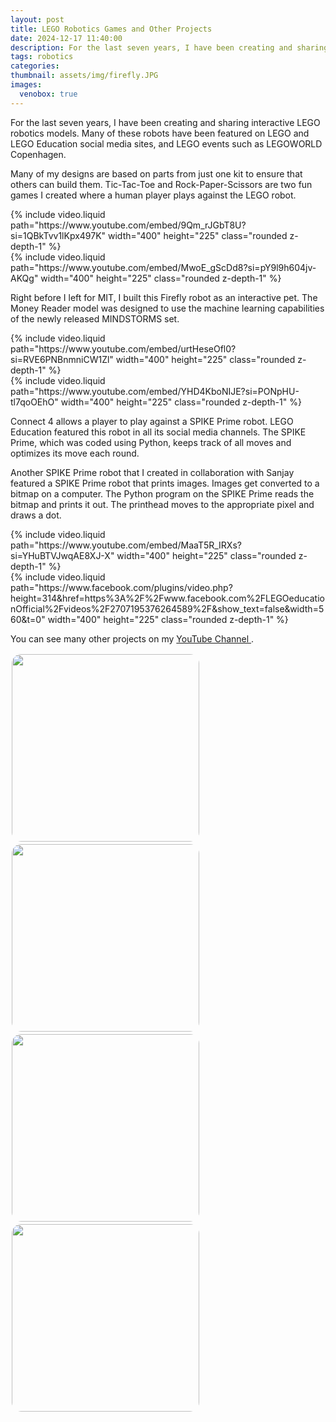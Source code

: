 ```yaml
---
layout: post
title: LEGO Robotics Games and Other Projects
date: 2024-12-17 11:40:00
description: For the last seven years, I have been creating and sharing interactive LEGO robotics models. Many of these robots have been featured on LEGO and LEGO Education social media sites, and LEGO events such as LEGOWORLD Copenhagen.
tags: robotics
categories:
thumbnail: assets/img/firefly.JPG
images:
  venobox: true
---
```


For the last seven years, I have been creating and sharing interactive LEGO robotics models. Many of these robots have been featured on LEGO and LEGO Education social media sites, and LEGO events such as LEGOWORLD Copenhagen.

Many of my designs are based on parts from just one kit to ensure that others can build them. Tic-Tac-Toe and Rock-Paper-Scissors are two fun games I created where a human player plays against the LEGO robot. 

<div class="row mt-3">
    <div class="col-sm mt-3 mt-md-0">
        {% include video.liquid path="https://www.youtube.com/embed/9Qm_rJGbT8U?si=1QBkTvv1lKpx497K" width="400" height="225" class="rounded z-depth-1" %}
    </div>
    <div class="col-sm mt-3 mt-md-0">
        {% include video.liquid path="https://www.youtube.com/embed/MwoE_gScDd8?si=pY9l9h604jv-AKQg" width="400" height="225" class="rounded z-depth-1" %}
    </div>
</div>

Right before I left for MIT, I built this Firefly robot as an interactive pet. The Money Reader model was designed to use the machine learning capabilities of the newly released MINDSTORMS set.

<div class="row mt-3">
    <div class="col-sm mt-3 mt-md-0">
        {% include video.liquid path="https://www.youtube.com/embed/urtHeseOfl0?si=RVE6PNBnmniCW1Zl" width="400" height="225" class="rounded z-depth-1" %}
    </div>
    <div class="col-sm mt-3 mt-md-0">
        {% include video.liquid path="https://www.youtube.com/embed/YHD4KboNIJE?si=PONpHU-tl7qoOEhO" width="400" height="225" class="rounded z-depth-1" %}
    </div>
</div>

Connect 4 allows a player to play against a SPIKE Prime robot. LEGO Education featured this robot in all its social media channels. The SPIKE Prime, which was coded using Python, keeps track of all moves and optimizes its move each round. 

Another SPIKE Prime robot that I created in collaboration with Sanjay featured a SPIKE Prime robot that prints images. Images get converted to a bitmap on a computer. The Python program on the SPIKE Prime reads the bitmap and prints it out. The printhead moves to the appropriate pixel and draws a dot.

<div class="row mt-3">
    <div class="col-sm mt-3 mt-md-0">
        {% include video.liquid path="https://www.youtube.com/embed/MaaT5R_IRXs?si=YHuBTVJwqAE8XJ-X" width="400" height="225" class="rounded z-depth-1" %}
    </div>
    <div class="col-sm mt-3 mt-md-0">
        {% include video.liquid path="https://www.facebook.com/plugins/video.php?height=314&href=https%3A%2F%2Fwww.facebook.com%2FLEGOeducationOfficial%2Fvideos%2F2707195376264589%2F&show_text=false&width=560&t=0" width="400" height="225" class="rounded z-depth-1" %}
    </div>
</div>


You can see many other projects on my [YouTube Channel <i class="fa-brands fa-youtube"></i>](https://www.youtube.com/@SeshanBrothers/videos).


<div class="social">
<a class="venobox" data-gall="myGallery2" href="../../../assets/img/firefly.JPG"><img height="300px" style=" border-radius: 5%;vertical-align:middle;margin:2px 2px" src="../../../assets/img/firefly.JPG" /></a>
<a class="venobox" data-gall="myGallery2" href="../../../assets/img/rps.JPG"><img height="300px" style=" border-radius: 5%;vertical-align:middle;margin:2px 2px" src="../../../assets/img/rps.JPG" /></a>
<a class="venobox" data-gall="myGallery2" href="../../../assets/img/connect.JPG"><img height="300px" style=" border-radius: 5%;vertical-align:middle;margin:2px 2px" src="../../../assets/img/connect.JPG" /></a>
<a class="venobox" data-gall="myGallery2" href="../../../assets/img/tictactoe.JPG"><img height="300px" style=" border-radius: 5%;vertical-align:middle;margin:2px 2px" src="../../../assets/img/tictactoe.JPG" /></a>
</div>